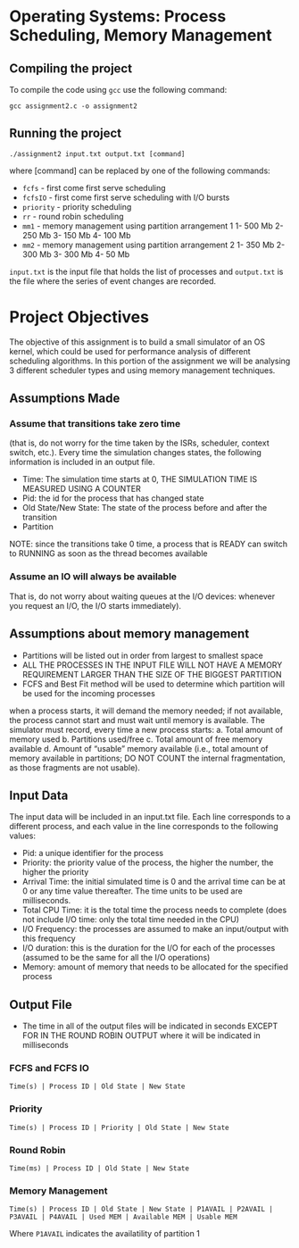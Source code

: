 # Operating Systems: Process Scheduling, Memory Management
## Compiling the project
To compile the code using `gcc` use the following command:

`gcc assignment2.c -o assignment2`

## Running the project
`./assignment2 input.txt output.txt [command]`

where [command] can be replaced by one of the following commands:
* `fcfs` - first come first serve scheduling
* `fcfsIO` - first come first serve scheduling with I/O bursts
* `priority` - priority scheduling 
* `rr` - round robin scheduling
* `mm1` - memory management using partition arrangement 1
  1- 500 Mb
  2- 250 Mb
  3- 150 Mb
  4- 100 Mb 
* `mm2` - memory management using partition arrangement 2
  1- 350 Mb
  2- 300 Mb
  3- 300 Mb
  4- 50 Mb 

`input.txt` is the input file that holds the list of processes and  `output.txt` is the file where the series of event changes are recorded.

# Project Objectives
The objective of this assignment is to build a small simulator of an OS kernel, which could be used for performance analysis of different scheduling algorithms. In this portion of the assignment we will be analysing 3 different scheduler types and using memory management techniques. 

## Assumptions Made

### Assume that transitions take zero time
(that is, do not worry for the time taken by the ISRs, scheduler, context switch, etc.). 
Every time the simulation changes states, the following information is included in an output file.
* Time: The simulation time starts at 0, THE SIMULATION TIME IS MEASURED USING A COUNTER
* Pid: the id for the process that has changed state
* Old State/New State: The state of the process before and after the transition
* Partition

NOTE: since the transitions take 0 time, a process that is READY can switch to RUNNING as soon as the thread becomes available

### Assume an IO will always be available
That is, do not worry about waiting queues at the I/O devices: whenever you request an I/O, the I/O starts immediately).

## Assumptions about memory management
* Partitions will be listed out in order from largest to smallest space
* ALL THE PROCESSES IN THE INPUT FILE WILL NOT HAVE A MEMORY REQUIREMENT LARGER THAN THE SIZE OF THE BIGGEST PARTITION
* FCFS and Best Fit method will be used to determine which partition will be used for the incoming processes

when a process starts, it will demand the memory needed; if not available, the process cannot start
and must wait until memory is available. The simulator must record, every time a new process starts:
  a. Total amount of memory used
  b. Partitions used/free
  c. Total amount of free memory available
  d. Amount of “usable” memory available (i.e., total amount of memory available in partitions; DO
NOT COUNT the internal fragmentation, as those fragments are not usable). 
## Input Data

The input data will be included in an input.txt file. Each line corresponds to a different process, and each value in the line corresponds to the following values:
- Pid: a unique identifier for the process
- Priority: the priority value of the process, the higher the number, the higher the priority
- Arrival Time: the initial simulated time is 0 and the arrival time can be at 0 or any time value
thereafter. The time units to be used are milliseconds.
- Total CPU Time: it is the total time the process needs to complete (does not include I/O time: only
the total time needed in the CPU)
- I/O Frequency: the processes are assumed to make an input/output with this frequency
- I/O duration: this is the duration for the I/O for each of the processes (assumed to be the same for
all the I/O operations)
- Memory: amount of memory that needs to be allocated for the specified process

## Output File
* The time in all of the output files will be indicated in seconds EXCEPT FOR IN THE ROUND ROBIN OUTPUT where it will be indicated in milliseconds

### FCFS and FCFS IO
`Time(s) | Process ID | Old State | New State`
### Priority
`Time(s) | Process ID | Priority | Old State | New State`
### Round Robin
`Time(ms) | Process ID | Old State | New State`
### Memory Management
`Time(s) | Process ID | Old State | New State | P1AVAIL | P2AVAIL | P3AVAIL | P4AVAIL | Used MEM | Available MEM | Usable MEM `

Where `P1AVAIL` indicates the availatility of partition 1